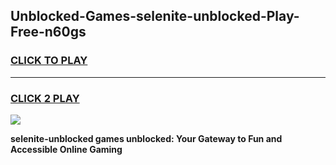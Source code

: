 
## Unblocked-Games-selenite-unblocked-Play-Free-n60gs
<h3>
<a href="https://premium76.site?title=selenite-unblocked&ref=23A">CLICK TO PLAY</a></h3>
<hr>

<h3>
<a href="https://premium76.site?title=selenite-unblocked&ref=23A">CLICK 2 PLAY</a>
  
</h3>

<a href="https://premium76.site?title=selenite-unblocked&ref=23A"><img src="https://clearcache.store/games.png"></a>


**selenite-unblocked games unblocked: Your Gateway to Fun and Accessible Online Gaming**
